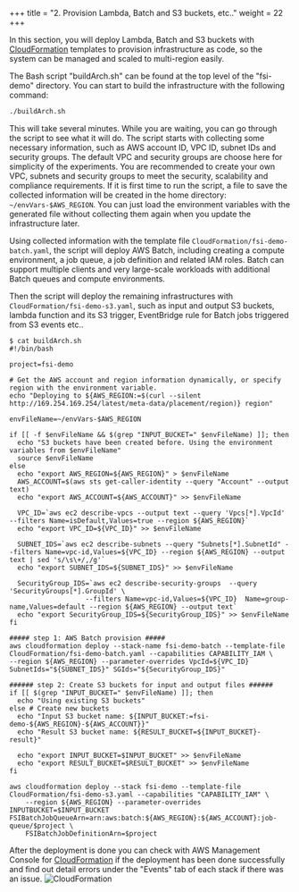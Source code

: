 +++
title = "2. Provision Lambda, Batch and S3 buckets, etc.."
weight = 22
+++

In this section, you will deploy Lambda, Batch and S3 buckets with [CloudFormation](https://aws.amazon.com/cloudformation/) templates to provision infrastructure as code, so the system can be managed and scaled to multi-region easily.

The Bash script "buildArch.sh" can be found at the top level of the "fsi-demo" directory. You can start to build the infrastructure with the following command:
```bash
./buildArch.sh
```
This will take several minutes. While you are waiting, you can go through the script to see what it will do. The script starts with collecting some necessary information, such as AWS account ID, VPC ID, subnet IDs and security groups. The default VPC and security groups are choose here for simplicity of the experiments. You are recommended to create your own VPC, subnets and security groups to meet the security, scalability and compliance requirements. If it is first time to run the script, a file to save the collected information will be created in the home directory: ```~/envVars-$AWS_REGION```. You can just load the environment variables with the generated file without collecting them again when you update the infrastructure later.

Using collected information with the template file ```CloudFormation/fsi-demo-batch.yaml```, the script will deploy AWS Batch, including creating a compute environment, a job queue, a job definition and related IAM roles. Batch can support multiple clients and very large-scale workloads with additional Batch queues and compute environments.

Then the script will deploy the remaining infrastructures with ```CloudFormation/fsi-demo-s3.yaml```, such as input and output S3 buckets, lambda function and its S3 trigger, EventBridge rule for Batch jobs triggered from S3 events etc..

```
$ cat buildArch.sh 
#!/bin/bash

project=fsi-demo

# Get the AWS account and region information dynamically, or specify region with the environment variable.
echo "Deploying to ${AWS_REGION:=$(curl --silent http://169.254.169.254/latest/meta-data/placement/region)} region"

envFileName=~/envVars-$AWS_REGION

if [[ -f $envFileName && $(grep "INPUT_BUCKET=" $envFileName) ]]; then 
  echo "S3 buckets have been created before. Using the environment variables from $envFileName"
  source $envFileName
else
  echo "export AWS_REGION=${AWS_REGION}" > $envFileName
  AWS_ACCOUNT=$(aws sts get-caller-identity --query "Account" --output text)
  echo "export AWS_ACCOUNT=${AWS_ACCOUNT}" >> $envFileName

  VPC_ID=`aws ec2 describe-vpcs --output text --query 'Vpcs[*].VpcId' --filters Name=isDefault,Values=true --region ${AWS_REGION}`
  echo "export VPC_ID=${VPC_ID}" >> $envFileName

  SUBNET_IDS=`aws ec2 describe-subnets --query "Subnets[*].SubnetId" --filters Name=vpc-id,Values=${VPC_ID} --region ${AWS_REGION} --output text | sed 's/\s\+/,/g'`
  echo "export SUBNET_IDS=${SUBNET_IDS}" >> $envFileName

  SecurityGroup_IDS=`aws ec2 describe-security-groups  --query 'SecurityGroups[*].GroupId' \
                   --filters Name=vpc-id,Values=${VPC_ID}  Name=group-name,Values=default --region ${AWS_REGION} --output text`
  echo "export SecurityGroup_IDS=${SecurityGroup_IDS}" >> $envFileName
fi

##### step 1: AWS Batch provision #####
aws cloudformation deploy --stack-name fsi-demo-batch --template-file CloudFormation/fsi-demo-batch.yaml --capabilities CAPABILITY_IAM \
--region ${AWS_REGION} --parameter-overrides VpcId=${VPC_ID} SubnetIds="${SUBNET_IDS}" SGIds="${SecurityGroup_IDS}"

###### step 2: Create S3 buckets for input and output files ######
if [[ $(grep "INPUT_BUCKET=" $envFileName) ]]; then
  echo "Using existing S3 buckets"
else # Create new buckets
  echo "Input S3 bucket name: ${INPUT_BUCKET:=fsi-demo-${AWS_REGION}-${AWS_ACCOUNT}}"
  echo "Result S3 bucket name: ${RESULT_BUCKET=${INPUT_BUCKET}-result}"

  echo "export INPUT_BUCKET=$INPUT_BUCKET" >> $envFileName
  echo "export RESULT_BUCKET=$RESULT_BUCKET" >> $envFileName
fi

aws cloudformation deploy --stack fsi-demo --template-file CloudFormation/fsi-demo-s3.yaml --capabilities "CAPABILITY_IAM" \
    --region ${AWS_REGION} --parameter-overrides INPUTBUCKET=$INPUT_BUCKET FSIBatchJobQueueArn=arn:aws:batch:${AWS_REGION}:${AWS_ACCOUNT}:job-queue/$project \
    FSIBatchJobDefinitionArn=$project
```

After the deployment is done you can check with AWS Management Console for [CloudFormation](https://console.aws.amazon.com/cloudformation/) if the deployment has been done successfully and find out detail errors under the "Events" tab of each stack if there was an issue.
![CloudFormation](/images/batch-lambda/CloudFormation.png)
